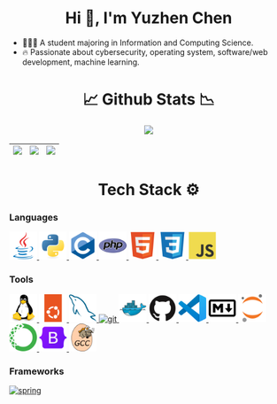 <h1 align="center">Hi 👋, I'm Yuzhen Chen</h1>

- 👨🏻‍💻 A student majoring in Information and Computing Science.
- 🔥 Passionate about cybersecurity, operating system, software/web development, machine learning.

<h1 align="center"><b> 📈 Github Stats 📉 </b></h1>

<div align="center">
  <img src="http://github-profile-summary-cards.vercel.app/api/cards/profile-details?username=kdpkst&theme=codeSTACKr" />
</div>

|![](https://github-profile-summary-cards.vercel.app/api/cards/stats?username=kdpkst&theme=solarized)|![](https://github-readme-stats.vercel.app/api/top-langs?username=kdpkst)|![](https://github-profile-summary-cards.vercel.app/api/cards/most-commit-language?username=kdpkst&theme=solarized)
|-----|------|------|


<h1 align="center"><b> Tech Stack ⚙️ </b></h1>

### Languages
<a href="https://www.java.com/" target="_blank"> <img src="https://raw.githubusercontent.com/devicons/devicon/master/icons/java/java-original.svg" alt="java" width="50" height="50"/> </a> 
<a href="https://www.python.org/" target="_blank"> <img src="https://raw.githubusercontent.com/devicons/devicon/master/icons/python/python-original.svg" alt="python" width="50" height="50"/> </a> 
<a href="https://www.cprogramming.com/" target="_blank"> <img src="https://raw.githubusercontent.com/devicons/devicon/master/icons/c/c-original.svg" alt="C" width="50" height="50"/> </a>
<a href="https://www.php.net/" target="_blank"> <img src="https://raw.githubusercontent.com/devicons/devicon/master/icons/php/php-original.svg" alt="php" width="50" height="50"/> </a> 
<a href="https://www.w3.org/html/" target="_blank"> <img src="https://raw.githubusercontent.com/devicons/devicon/master/icons/html5/html5-original.svg" alt="html5" width="50" height="50"/> </a> 
<a href="https://www.w3schools.com/css/" target="_blank"> <img src="https://raw.githubusercontent.com/devicons/devicon/master/icons/css3/css3-original.svg" alt="css3" width="50" height="50"/> </a> 
<a href="https://www.w3schools.com/js/" target="_blank"> <img src="https://raw.githubusercontent.com/devicons/devicon/master/icons/javascript/javascript-original.svg" alt="javascript" width="50" height="50"/> </a> 

### Tools
<a href="https://www.linux.org/" target="_blank"> <img src="https://raw.githubusercontent.com/devicons/devicon/master/icons/linux/linux-original.svg" alt="linux" width="50" height="50"/> </a>
<a href="https://ubuntu.com/" target="_blank"> <img src="https://raw.githubusercontent.com/devicons/devicon/master/icons/ubuntu/ubuntu-original.svg" alt="ubuntu" width="50" height="50"/> </a>
<a href="https://www.mysql.com/" target="_blank"> <img src="https://raw.githubusercontent.com/devicons/devicon/master/icons/mysql/mysql-original.svg" alt="mysql" width="50" height="50"/> </a>
<a href="https://git-scm.com/" target="_blank"> <img src="https://www.vectorlogo.zone/logos/git-scm/git-scm-icon.svg" alt="git" width="50" height="50"/> </a>
<a href="https://www.docker.com/" target="_blank"> <img src="https://raw.githubusercontent.com/devicons/devicon/master/icons/docker/docker-original.svg" alt="docker" width="50" height="50"/> </a>
<a href="https://www.github.com/" target="_blank"> <img src="https://raw.githubusercontent.com/devicons/devicon/master/icons/github/github-original.svg" alt="github" width="50" height="50"/> </a>
<a href="https://code.visualstudio.com/" target="_blank"> <img src="https://raw.githubusercontent.com/devicons/devicon/master/icons/vscode/vscode-original.svg" alt="vscode" width="50" height="50"/> </a>
<a href="https://www.markdownguide.org/" target="_blank"> <img src="https://raw.githubusercontent.com/devicons/devicon/master/icons/markdown/markdown-original.svg" alt="markdown" width="50" height="50"/> </a>
<a href="https://jupyter.org/" target="_blank"> <img src="https://raw.githubusercontent.com/devicons/devicon/master/icons/jupyter/jupyter-original.svg" alt="jupyter" width="50" height="50"/> </a>
<a href="https://www.anaconda.com/" target="_blank"> <img src="https://raw.githubusercontent.com/devicons/devicon/master/icons/anaconda/anaconda-original.svg" alt="anaconda" width="50" height="50"/> </a>
<a href="https://getbootstrap.com/" target="_blank"> <img src="https://raw.githubusercontent.com/devicons/devicon/master/icons/bootstrap/bootstrap-original.svg" alt="bootstrap" width="50" height="50"/> </a>
<a href="https://gcc.gnu.org/" target="_blank"> <img src="https://raw.githubusercontent.com/devicons/devicon/master/icons/gcc/gcc-original.svg" alt="gcc" width="50" height="50"/> </a>

### Frameworks
<a href="https://spring.io/" target="_blank"> <img src="https://www.vectorlogo.zone/logos/springio/springio-icon.svg" alt="spring" width="50" height="50"/> </a>  

